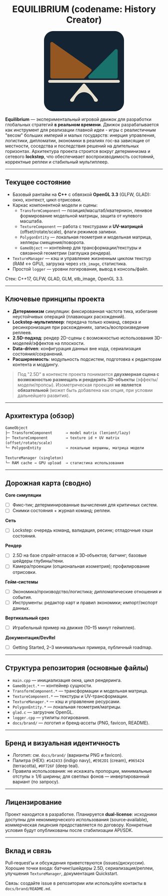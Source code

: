 <h1 align="center">EQUILIBRIUM (codename: History Creator)</h1>
<p align="center">
  <img src="https://github.com/SteGit1/Equilibrium/blob/master/images/equilibrium_logo_256.png" alt="logo" />
</p>

**Equilibrium** — экспериментальный игровой движок для разработки глобальных стратегий **в реальном времени**. 
Движок разрабатывается как инструмент для реализации главной идеи - игры с реалистичным "весом" больших империй и малых государств: 
инерция управления, логистики, дипломатии, экономики в реалиях гос-ва зависящие от местности, соседства и последствия решений на длительных горизонтах. 
Архитектура проекта строится вокруг детерминизма и сетевого **lockstep**, что обеспечивает воспроизводимость состояний, корректные реплеи и стабильный мультиплеер.

---

## Текущее состояние

- Базовый рантайм на **C++** с обвязкой **OpenGL 3.3** (GLFW, GLAD): окно, контекст, цикл отрисовки.
- Каркас компонентной модели и сцены:
  - `TransformComponent` — позиция/масштаб/кватернион, ленивое формирование модельной матрицы, защита от нулевого масштаба.
  - `TextureComponent` — работа с текстурами и **UV-матрицей** (offset/rotate/scale), флаги режимов заливки.
  - `PolygonEntity` — локальная геометрия и модельная матрица, хелперы смещения/поворота.
  - `GameObject` — контейнер для трансформации/текстуры и связанной геометрии (заглушка рендера).
- `TextureManager` — кэш и управление жизненным циклом текстур (RAM ↔ GPU), загрузка через `stb_image`, статистика.
- Простой `logger` — уровни логирования, вывод в консоль/файл.

Стек: C++17, GLFW, GLAD, GLM, stb_image, OpenGL 3.3.

---

## Ключевые принципы проекта

- **Детерминизм** симуляции: фиксированная частота тика, избегание неустойчивых операций (плавающих расхождений).
- **Lockstep-мультиплеер**: передача только команд, сверка и ресинхронизация при расхождениях, запись/воспроизведение реплеев.
- **2.5D-подход**: рендер 2D-сцены с возможностью использования 3D-моделей/эффектов на плоскости.
- **Data-driven**: конфигурация данных вне кода, сериализация состояния/сохранений.
- **Расширяемость**: модульность подсистем, подготовка к редакторам контента и моддингу.

> Под "2.5D" в контексте проекта понимается **двухмерная сцена с возможностью размещать и рендерить 3D-объекты**
> (эффекты/модели/пропсы). Изометрическая проекция **не является обязательной** (может быть добавлена как опция, при условии дальнейшего развития).

---

## Архитектура (обзор)

```
GameObject
├─ TransformComponent      → model matrix (lenient/lazy)
├─ TextureComponent        → texture id + UV matrix (offset/rotate/scale)
└─ PolygonEntity           → локальные вершины, матрица модели

TextureManager (singleton)
└─ RAM cache → GPU upload  → статистика использования
```

---

## Дорожная карта (сводно)

**Core симуляции**
- [ ] Фикс‑тик; детерминированные вычисления для критичных систем.
- [ ] Снимки состояния + журнал команд; реплеи.

**Сеть**
- [ ] Lockstep: очередь команд, валидация, ресинк; отладочные хэши состояния.

**Рендер**
- [ ] 2.5D на базе спрайт‑атласов и 3D‑объектов; батчинг; базовые шейдеры глубины/тени.
- [ ] Камера/проекции (опциональная изометрия); профилирование отрисовки.

**Гейм‑системы**
- [ ] Экономика/производство/логистика; дипломатические отношения и события.
- [ ] Инструменты: редактор карт и правил экономики; импорт/экспорт данных.

**Вертикальный срез**
- [ ] Играбельный пример на движке (10–15 минут геймплея).

**Документация/DevRel**
- [ ] Getting Started, 2–3 минимальных примера, публичный roadmap.

---

## Структура репозитория (основные файлы)

- `main.cpp` — инициализация окна, цикл рендеринга.
- `GameObject.*` — контейнер сущности.
- `TransformComponent.*` — трансформации и модельная матрица.
- `TextureComponent.*` — текстуры и UV‑трансформации.
- `TextureManager.*` — кэш и управление ресурсами.
- `PolygonEntity.*` — локальная геометрия/матрицы.
- `glad.c` — загрузчик OpenGL.
- `logger.cpp` — утилиты логирования.
- `docs/brand/` — логотип и бренд‑ассеты (PNG, favicon, README).

---

## Бренд и визуальная идентичность

- Логотип: см. `docs/brand/` (варианты PNG и favicon).
- Палитра (HEX): `#142433` (indigo navy), `#E9E2D1` (cream), `#965424` (terracotta), `#0F726F` (deep teal).
- Правила использования: не искажать пропорции, минимальные отступы ≥ 1/6 ширины; для светлых фонов — инвертированный вариант (по запросу).

---

## Лицензирование

Проект находится в разработке. Планируется **dual‑license**: исходники доступны для некоммерческого использования (source‑available), 
коммерческая лицензия предоставляется по договору. Конкретные условия будут опубликованы после стабилизации API/SDK.

---

## Вклад и связь

Pull‑request’ы и обсуждения приветствуются (issues/дискуссии). Хорошие точки входа: 
батчинг/шейдеры 2.5D, сериализация/реплеи, улучшения `TextureManager`, документация Quickstart.

Связь: создайте issue в репозитории или используйте контакты в `docs/brand/README.md`.
